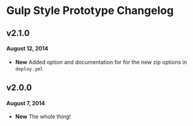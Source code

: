 # Gulp Style Prototype Changelog

## v2.1.0
#### August 12, 2014
* **New** Added option and documentation for for the new zip options in `deploy.yml`

## v2.0.0
#### August 7, 2014
* **New** The whole thing!
